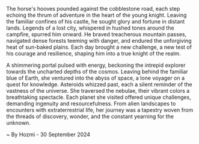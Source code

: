 
The horse's hooves pounded against the cobblestone road, each step echoing the thrum of adventure in the heart of the young knight. Leaving the familiar confines of his castle, he sought glory and fortune in distant lands. Legends of a lost city, whispered in hushed tones around the campfire, spurred him onward. He braved treacherous mountain passes, navigated dense forests teeming with danger, and endured the unforgiving heat of sun-baked plains. Each day brought a new challenge, a new test of his courage and resilience, shaping him into a true knight of the realm.

A shimmering portal pulsed with energy, beckoning the intrepid explorer towards the uncharted depths of the cosmos. Leaving behind the familiar blue of Earth, she ventured into the abyss of space, a lone voyager on a quest for knowledge. Asteroids whizzed past, each a silent reminder of the vastness of the universe. She traversed the nebulae, their vibrant colors a breathtaking spectacle. Each planet she visited offered unique challenges, demanding ingenuity and resourcefulness. From alien landscapes to encounters with extraterrestrial life, her journey was a tapestry woven from the threads of discovery, wonder, and the constant yearning for the unknown. 

~ By Hozmi - 30 September 2024

